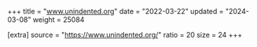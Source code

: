 +++
title = "www.unindented.org"
date = "2022-03-22"
updated = "2024-03-08"
weight = 25084

[extra]
source = "https://www.unindented.org/"
ratio = 20
size = 24
+++
